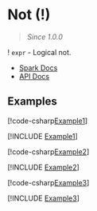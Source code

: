 ﻿# Not (!)

> _Since 1.0.0_

! `expr` - Logical not.

* [Spark Docs](https://spark.apache.org/docs/3.2.2/api/sql/index.html#_1)
* [API Docs](xref:TypedSpark.NET.Columns.BooleanColumn.op_LogicalNot(TypedSpark.NET.Columns.BooleanColumn))

## Examples

[!code-csharp[Example1](../../../TypedSpark.NET.Tests/Examples/Not.cs#Example1)]

[!INCLUDE [Example1](../../../TypedSpark.NET.Tests/Examples/__examples__/Not.Case1.md)]

[!code-csharp[Example2](../../../TypedSpark.NET.Tests/Examples/Not.cs#Example2)]

[!INCLUDE [Example2](../../../TypedSpark.NET.Tests/Examples/__examples__/Not.Case2.md)]

[!code-csharp[Example3](../../../TypedSpark.NET.Tests/Examples/Not.cs#Example3)]

[!INCLUDE [Example3](../../../TypedSpark.NET.Tests/Examples/__examples__/Not.Case3.md)]
